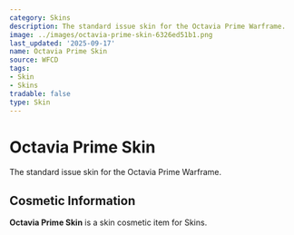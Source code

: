 ```yaml
---
category: Skins
description: The standard issue skin for the Octavia Prime Warframe.
image: ../images/octavia-prime-skin-6326ed51b1.png
last_updated: '2025-09-17'
name: Octavia Prime Skin
source: WFCD
tags:
- Skin
- Skins
tradable: false
type: Skin
---
```


# Octavia Prime Skin

The standard issue skin for the Octavia Prime Warframe.

## Cosmetic Information

**Octavia Prime Skin** is a skin cosmetic item for Skins.

